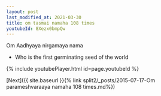```yaml
---
layout: post
last_modified_at: 2021-03-30
title: om tasmai namaha 108 times
youtubeId: 8Xezx0bmpQw
---
```

 
 
Om Aadhyaya nirgamaya nama 
 
 -  Who is the first germinating seed of the world 
 
  
 
  
 
 
 
 
 
 


{% include youtubePlayer.html id=page.youtubeId %}
 
[Next]({{ site.baseurl }}{% link  split2/_posts/2015-07-17-Om parameshvaraaya namaha 108 times.md%})
 
